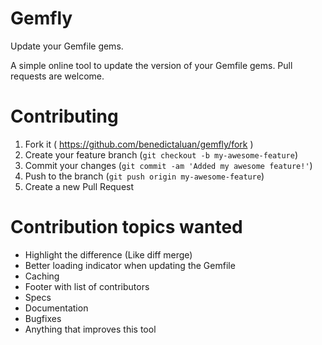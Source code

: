 # Gemfly

Update your Gemfile gems.

A simple online tool to update the version of your Gemfile gems. Pull requests are welcome.

# Contributing

1. Fork it ( https://github.com/benedictaluan/gemfly/fork )
2. Create your feature branch (`git checkout -b my-awesome-feature`)
3. Commit your changes (`git commit -am 'Added my awesome feature!'`)
4. Push to the branch (`git push origin my-awesome-feature`)
5. Create a new Pull Request

# Contribution topics wanted

* Highlight the difference (Like diff merge)
* Better loading indicator when updating the Gemfile
* Caching
* Footer with list of contributors
* Specs
* Documentation
* Bugfixes
* Anything that improves this tool

